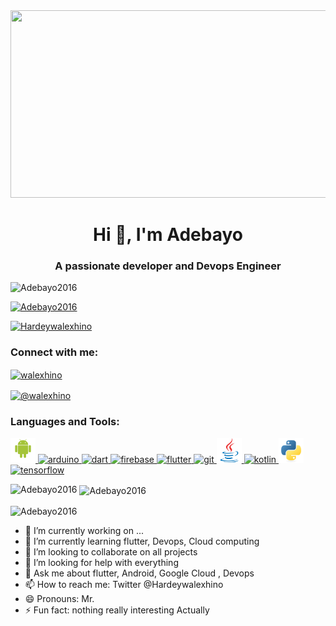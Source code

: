 <div align="center">
  <img src="https://media.giphy.com/media/dWesBcTLavkZuG35MI/giphy.gif" width="600" height="300"/>
</div>

<h1 align="center">Hi 👋, I'm Adebayo</h1>
<h3 align="center">A passionate developer and Devops Engineer</h3>

<p align="left"> <img src="https://komarev.com/ghpvc/?username=Adebayo2016&label=Profile%20views&color=0e75b6&style=flat" alt="Adebayo2016" /> </p>

<p align="left"> <a href="https://github.com/ryo-ma/github-profile-trophy"><img src="https://github-profile-trophy.vercel.app/?username=Adebayo2016" alt="Adebayo2016" /></a> </p>

<p align="left"> <a href="https://twitter.com/Hardeywalexhino" target="blank"><img src="https://img.shields.io/twitter/follow/Hardeywalexhino?logo=twitter&style=for-the-badge" alt="Hardeywalexhino" /></a> </p>



<h3 align="left">Connect with me:</h3>
<p align="left">
<a href="https://twitter.com/Hardeywalexhino" target="blank"><img align="center" src="https://cdn.jsdelivr.net/npm/simple-icons@3.0.1/icons/twitter.svg" alt="walexhino" height="30" width="40" /></a>

<a href="https://medium.com/@walexhino" target="blank"><img align="center" src="https://cdn.jsdelivr.net/npm/simple-icons@3.0.1/icons/medium.svg" alt="@walexhino" height="30" width="40" /></a>
</p>

<h3 align="left">Languages and Tools:</h3>
<p align="left"> <a href="https://developer.android.com" target="_blank"> <img src="https://raw.githubusercontent.com/devicons/devicon/master/icons/android/android-original-wordmark.svg" alt="android" width="40" height="40"/> </a> <a href="https://www.arduino.cc/" target="_blank"> <img src="https://cdn.worldvectorlogo.com/logos/arduino-1.svg" alt="arduino" width="40" height="40"/> </a> <a href="https://dart.dev" target="_blank"> <img src="https://www.vectorlogo.zone/logos/dartlang/dartlang-icon.svg" alt="dart" width="40" height="40"/> </a> <a href="https://firebase.google.com/" target="_blank"> <img src="https://www.vectorlogo.zone/logos/firebase/firebase-icon.svg" alt="firebase" width="40" height="40"/> </a> <a href="https://flutter.dev" target="_blank"> <img src="https://www.vectorlogo.zone/logos/flutterio/flutterio-icon.svg" alt="flutter" width="40" height="40"/> </a> <a href="https://git-scm.com/" target="_blank"> <img src="https://www.vectorlogo.zone/logos/git-scm/git-scm-icon.svg" alt="git" width="40" height="40"/> </a> <a href="https://www.java.com" target="_blank"> <img src="https://raw.githubusercontent.com/devicons/devicon/master/icons/java/java-original.svg" alt="java" width="40" height="40"/> </a> <a href="https://kotlinlang.org" target="_blank"> <img src="https://www.vectorlogo.zone/logos/kotlinlang/kotlinlang-icon.svg" alt="kotlin" width="40" height="40"/> </a> <a href="https://www.python.org" target="_blank"> <img src="https://raw.githubusercontent.com/devicons/devicon/master/icons/python/python-original.svg" alt="python" width="40" height="40"/> </a> <a href="https://www.tensorflow.org" target="_blank"> <img src="https://www.vectorlogo.zone/logos/tensorflow/tensorflow-icon.svg" alt="tensorflow" width="40" height="40"/> </a> </p>

<p><img align="left" src="https://github-readme-stats.vercel.app/api/top-langs?username=Adebayo2016&show_icons=true&locale=en&layout=compact" alt="Adebayo2016" /></p>

<p>&nbsp;<img align="center" src="https://github-readme-stats.vercel.app/api?username=Adebayo2016&show_icons=true&locale=en" alt="Adebayo2016" /></p>

<p><img align="center" src="https://github-readme-streak-stats.herokuapp.com/?user=Adebayo2016&" alt="Adebayo2016" /></p>



- 🔭 I’m currently working on ...
- 🌱 I’m currently learning flutter, Devops, Cloud computing 
- 👯 I’m looking to collaborate on all projects
- 🤔 I’m looking for help with everything 
- 💬 Ask me about flutter, Android, Google Cloud , Devops 
- 📫 How to reach me: Twitter @Hardeywalexhino
- 😄 Pronouns: Mr. 
- ⚡ Fun fact: nothing really interesting Actually 

<!--
**Adebayo2016/Adebayo2016** is a ✨ _special_ ✨ repository because its `README.md` (this file) appears on your GitHub profile.

Here are some ideas to get you started:
-->



